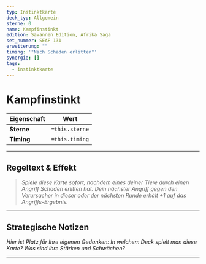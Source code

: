 ```yaml
---
typ: Instinktkarte
deck_typ: Allgemein
sterne: 0
name: Kampfinstinkt
edition: Savannen Edition, Afrika Saga
set_nummer: SEAF 131
erweiterung: ""
timing: '"Nach Schaden erlitten"'
synergie: []
tags:
  - instinktkarte
---
```


# Kampfinstinkt

| Eigenschaft | Wert |
|---|---|
| **Sterne** | `=this.sterne` |
| **Timing** | `=this.timing` |

---
## Regeltext & Effekt

> *Spiele diese Karte sofort, nachdem eines deiner Tiere durch einen Angriff Schaden erlitten hat. Dein nächster Angriff gegen den Verursacher in dieser oder der nächsten Runde erhält +1 auf das Angriffs-Ergebnis.*

---
## Strategische Notizen

*Hier ist Platz für Ihre eigenen Gedanken: In welchem Deck spielt man diese Karte? Was sind ihre Stärken und Schwächen?*

---
